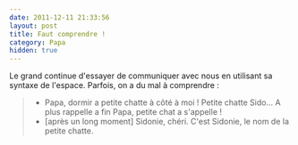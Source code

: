 ```yaml
---
date: 2011-12-11 21:33:56
layout: post
title: Faut comprendre !
category: Papa
hidden: true
---
```


Le grand continue d'essayer de communiquer avec nous en utilisant sa syntaxe de l'espace. Parfois, on a du mal à comprendre :

> - Papa, dormir a petite chatte à côté à moi ! Petite chatte Sido... A plus rappelle a fin Papa, petite chat a s'appelle !
> - [après un long moment] Sidonie, chéri. C'est Sidonie, le nom de la petite chatte.
